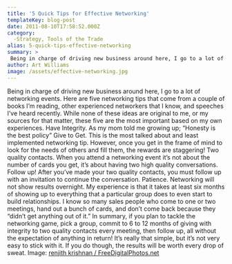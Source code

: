 ```yaml
---
title: '5 Quick Tips for Effective Networking'
templateKey: blog-post
date: 2011-08-10T17:58:52.000Z
category: 
  -Strategy, Tools of the Trade
alias: 5-quick-tips-effective-networking
summary: > 
 Being in charge of driving new business around here, I go to a lot of networking events. Here are five networking tips that come from a couple of books I’m reading, other experienced networkers that I know, and speeches I’ve heard recently. While none of these ideas are original to me, or my sources for that matter, these five are the most important based on my own experiences.
author: Art Williams
image: /assets/effective-networking.jpg
---
```


Being in charge of driving new business around here, I go to a lot of networking events. Here are five networking tips that come from a couple of books I’m reading, other experienced networkers that I know, and speeches I’ve heard recently. While none of these ideas are original to me, or my sources for that matter, these five are the most important based on my own experiences. Have Integrity. As my mom told me growing up; “Honesty is the best policy” Give to Get. This is the most talked about and least implemented networking tip. However, once you get in the frame of mind to look for the needs of others and fill them, the rewards are staggering! Two quality contacts. When you attend a networking event it’s not about the number of cards you get, it’s about having two high quality conversations. Follow up! After you’ve made your two quality contacts, you must follow up with an invitation to continue the conversation. Patience. Networking will not show results overnight. My experience is that it takes at least six months of showing up to everything that a particular group does to even start to build relationships. I know so many sales people who come to one or two meetings, hand out a bunch of cards, and don’t come back because they “didn’t get anything out of it.” In summary, if you plan to tackle the networking game, pick a group, commit to 6 to 12 months of giving with integrity to two quality contacts every meeting, then follow up, all without the expectation of anything in return! It’s really that simple, but it’s not very easy to stick with it. If you do though, the results will be worth every drop of sweat. Image: [renjith krishnan / FreeDigitalPhotos.net](http://www.freedigitalphotos.net/images/view_photog.php?photogid=721)